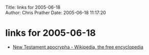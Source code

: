 Title: links for 2005-06-18  
Author: Chris Prather
Date: 2005-06-18 11:17:20

# links for 2005-06-18
<ul class="delicious">
	<li>
		<div class="delicious-link"><a href="http://en.wikipedia.org/wiki/New_Testament_Apocrypha">New Testament apocrypha - Wikipedia, the free encyclopedia</a></div>
	</li>
</ul>

